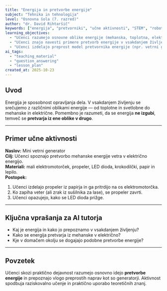 ```yaml
---
title: "Energija in pretvorbe energije"
subject: "Tehnika in tehnologija"
level: "Osnovna šola (7. razred)"
author: "dr. David Rihtaršič"
keywords: ["energija", "pretvorniki", "učne aktivnosti", "STEM", "robotika"]
learning_objectives:
  - "Učenci razumejo osnovne oblike energije (mehanska, toplotna, električna)."
  - "Učenci znajo navesti primere pretvorb energije v vsakdanjem življenju."
  - "Učenci izdelajo preprost model pretvornika energije (npr. vetrni generator)."
ai_tags:
  - "teaching_material"
  - "question_answering"
  - "lesson_plan"
created_at: 2025-10-23
---
```


## Uvod
Energija je sposobnost opravljanja dela. V vsakdanjem življenju se srečujemo z različnimi oblikami energije — od toplotne in svetlobne do mehanske in električne. Pomembno je razumeti, da se energija **ne izgubi**, temveč se **pretvarja iz ene oblike v drugo**.

---

## Primer učne aktivnosti
**Naslov:** Mini vetrni generator  
**Cilj:** Učenci spoznajo pretvorbo mehanske energije vetra v električno energijo.  
**Materiali:** mali elektromotorček, propeler, LED dioda, krokodilčki, papir in lepilo.  
**Postopek:**
1. Učenci izdelajo propeler iz papirja in ga pritrdijo na os elektromotorčka.  
2. Ko zapiha veter (ali zrak iz sušilnika za lase), se propeler zavrti.  
3. Učenci opazujejo, kako se LED dioda prižge.  

---

## Ključna vprašanja za AI tutorja
- Kaj je energija in kako jo prepoznamo v vsakdanjem življenju?  
- Kako se energija pretvarja iz mehanske v električno?  
- Kje v domačem okolju se dogajajo podobne pretvorbe energije?  

---

## Povzetek
Učenci skozi praktično dejavnost razumejo osnovno idejo **pretvorbe energije** in prepoznajo vlogo preprostih naprav kot so generatorji. Aktivnost spodbuja raziskovalno učenje in praktično uporabo teoretičnih znanj.

